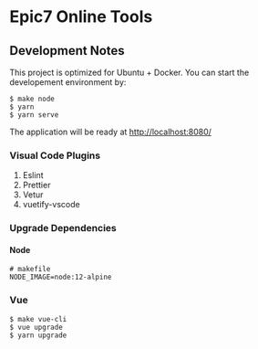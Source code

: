 # Epic7 Online Tools

## Development Notes

This project is optimized for Ubuntu + Docker. You can start the developement environment by:

```
$ make node
$ yarn
$ yarn serve
```

The application will be ready at <http://localhost:8080/>

### Visual Code Plugins

1. Eslint
1. Prettier
1. Vetur
1. vuetify-vscode

### Upgrade Dependencies

#### Node

```
# makefile
NODE_IMAGE=node:12-alpine
```

### Vue

```
$ make vue-cli
$ vue upgrade
$ yarn upgrade
```
